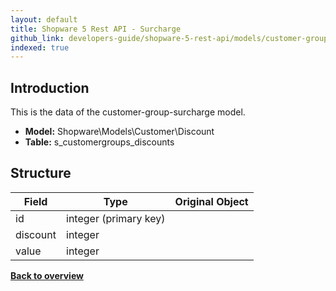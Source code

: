 ```yaml
---
layout: default
title: Shopware 5 Rest API - Surcharge
github_link: developers-guide/shopware-5-rest-api/models/customer-group-surcharge/index.md
indexed: true
---
```


## Introduction
This is the data of the customer-group-surcharge model.

* **Model:** Shopware\Models\Customer\Discount
* **Table:** s_customergroups_discounts

## Structure

| Field            | Type			       | Original Object |
|------------------|-----------------------|-----------------|
| id               | integer (primary key) |                 |
| discount         | integer               |                 |
| value            | integer               |                 |

**[Back to overview](../)**